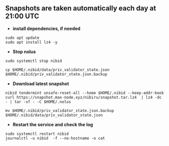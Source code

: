 ## Snapshots are taken automatically each day at 21:00 UTC
- **install dependencies, if needed**
```pyton
sudo apt update
sudo apt install lz4 -y
```
- **Stop nolus**

```pyton
sudo systemctl stop nibid
```
```pyton
cp $HOME/.nibid/data/priv_validator_state.json $HOME/.nibid/priv_validator_state.json.backup 
```
- **Download latest snapshot**
```pyton
nibid tendermint unsafe-reset-all --home $HOME/.nibid --keep-addr-book 
curl https://snapshot.max-node.xyz/nibiru/snapshot.tar.lz4  | lz4 -dc - | tar -xf - -C $HOME/.nolus
```
```pyton
mv $HOME/.nibid/priv_validator_state.json.backup $HOME/.nibid/data/priv_validator_state.json 
```
- **Restart the service and check the log**
```pyton
sudo systemctl restart nibid
journalctl -u nibid  -f --no-hostname -o cat
```
